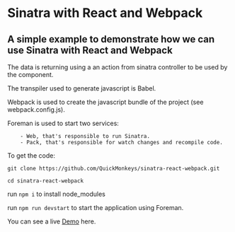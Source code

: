 # Sinatra with React and Webpack

## A simple example to demonstrate how we can use Sinatra with React and Webpack

The data is returning using a an action from sinatra controller to be used by the component.

The transpiler used to generate javascript is Babel.

Webpack is used to create the javascript bundle of the project (see webpack.config.js).

Foreman is used to start two services: 
```
    - Web, that's responsible to run Sinatra.
    - Pack, that's responsible for watch changes and recompile code.
```

To get the code:

`git clone https://github.com/QuickMonkeys/sinatra-react-webpack.git`

`cd sinatra-react-webpack`

run `npm i` to install node_modules

run `npm run devstart` to start the application using Foreman.

You can see a live [Demo](https://sinatra-react-webpack-quick.herokuapp.com/) here.
